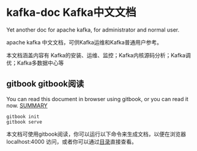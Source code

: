 # kafka-doc Kafka中文文档

Yet another doc for apache kafka, for administrator and normal user.

apache kafka 中文文档，可供Kafka运维和Kafka普通用户参考。

本文档涵盖内容有 Kafka的安装、运维、监控；Kafka内核源码分析；Kafka调优；Kafka多数据中心等

## gitbook gitbook阅读

You can read this document in browser using gitbook, or you can read it now. [SUMMARY](SUMMARY.md)

```
gitbook init
gitbook serve
```

本文档可使用gitbook阅读，你可以运行以下命令来生成文档，以便在浏览器localhost:4000 访问，或者你可以通过[目录](SUMMARY.md)直接查看。

